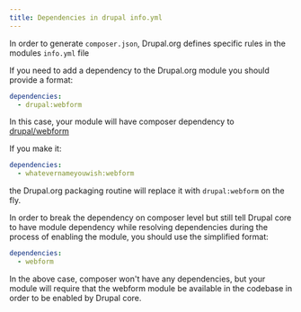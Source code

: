 ```yaml
---
title: Dependencies in drupal info.yml
---
```


In order to generate `composer.json`, Drupal.org defines specific rules in the modules `info.yml` file

If you need to add a dependency to the Drupal.org module you should provide a format:

```yml
dependencies:
  - drupal:webform
```

In this case, your module will have composer dependency to [drupal/webform](https://dgo.to/webform)

If you make it:

```yml
dependencies:
  - whatevernameyouwish:webform
```

the Drupal.org packaging routine will replace it with `drupal:webform` on the fly.

In order to break the dependency on composer level but still tell Drupal core to have module dependency while resolving dependencies during the process of enabling the module, you should use the simplified format:

```yml
dependencies:
  - webform
```

In the above case, composer won't have any dependencies, but your module will require that the webform module be available in the codebase in order to be enabled by Drupal core.
